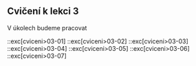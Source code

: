 ## Cvičení k lekci 3

V úkolech budeme pracovat

::exc[cviceni>03-01]
::exc[cviceni>03-02]
::exc[cviceni>03-03]
::exc[cviceni>03-04]
::exc[cviceni>03-05]
::exc[cviceni>03-06]
::exc[cviceni>03-07]
